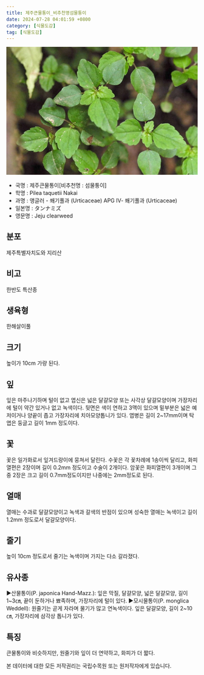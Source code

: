 ```yaml
---
title: 제주큰물통이_비추천명섬물퉁이
date: 2024-07-28 04:01:59 +0800
category: [식물도감]
tag: [식물도감]
---
```




![제주큰물통이[비추천명 : 섬물퉁이]](/assets/img/fileUpload/plants/basic/Urticaceae/Pilea/15446/15446_1_th2.JPG)
- 국명 : 제주큰물통이[비추천명 : 섬물퉁이]
- 학명 : Pilea taquetii Nakai
- 과명 : 앵글러 - 쐐기풀과 (Urticaceae) APG Ⅳ- 쐐기풀과 (Urticaceae)
- 일본명 : タンナミズ
- 영문명 : Jeju clearweed


## 분포
제주특별자치도와 지리산
## 비고
한반도 특산종
## 생육형
한해살이풀
## 크기
높이가 10cm 가량 된다.
## 잎
잎은 마주나기하며 털이 없고 엽신은 넓은 달걀모양 또는 사각상 달걀모양이며 가장자리에 털이 약간 있거나 없고 녹색이다. 뒷면은 색이 연하고 3맥이 있으며 밑부분은 넓은 예저이거나 양끝이 좁고 가장자리에 치아모양톱니가 있다. 엽병은 길이 2~17mm이며 탁엽은 둥글고 길이 1mm 정도이다.
## 꽃
꽃은 일가화로서 잎겨드랑이에 뭉쳐서 달린다. 수꽃은 각 꽃차례에 1송이씩 달리고, 화피열편은 2장이며 길이 0.2mm 정도이고 수술이 2개이다. 암꽃은 화피열편이 3개이며 그 중 2장은 크고 길이 0.7mm정도이지만 나중에는 2mm정도로 된다.
## 열매
열매는 수과로 달걀모양이고 녹색과 갈색의 반점이 있으며 성숙한 열매는 녹색이고 길이 1.2mm 정도로서 달걀모양이다.
## 줄기
높이 10cm 정도로서 줄기는 녹색이며 가지는 다소 갈라졌다.
## 유사종
▶산물통이(P. japonica Hand-Mazz.): 잎은 막질, 달걀모양, 넓은 달걀모양, 길이 1~3㎝, 끝이 둔하거나 뾰족하며, 가장자리에 털이 있다. 
▶모시물통이(P. monglica Weddell): 원줄기는 곧게 자라며 물기가 많고 연녹색이다. 잎은 달걀모양, 길이 2~10㎝, 가장자리에 삼각상 톱니가 있다.
## 특징
큰물통이와 비슷하지만, 원줄기와 잎이 더 연약하고, 화피가 더 짧다.






본 데이터에 대한 모든 저작권리는 국립수목원 또는 원저작자에게 있습니다.
